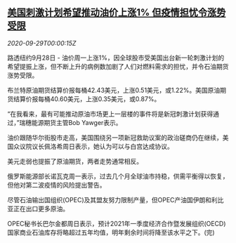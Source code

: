 <!--1601338999000-->
[美国刺激计划希望推动油价上涨1% 但疫情担忧令涨势受限](https://cn.reuters.com/article/global-oil-drv-0928-idCNKBS26J3BF)
------

<div><i>2020-09-29T00:00:15Z</i></div><p>路透纽约9月28日 - 油价周一上涨1%，因全球股市受美国出台新一轮刺激计划的希望提振上涨，但不断上升的病例数加剧了人们对燃料需求的担忧，并令石油期货涨势受限。</p><p>布兰特原油期货结算价报每桶42.43美元，上涨0.51美元，或1.22%。美国原油期货结算价报每桶40.60美元，上涨0.35美元，或0.87%。</p><p>“在我看来，最有可能推动原油市场更上一层楼的事件将是新冠刺激计划获得通过，”瑞穗能源期货主管Bob Yawger表示。</p><p>油价跟随华尔街股市走高，美国围绕另一项新冠救助议案的政治磋商仍在继续，美国众议院议长佩洛希周日表示，她认为可以与白宫达成协议。</p><p>美元走弱也提振了原油期货，两者走势通常相反。</p><p>俄罗斯能源部长诺瓦克周一表示，过去几个月全球油市持稳，供需平衡得以恢复，但他对第二波疫情的风险提出警告。</p><p>尽管石油输出国组织(OPEC)及其盟友努力限制产量，但OPEC产油国伊朗和利比亚正在出口更多原油。</p><p>OPEC秘书长巴尔金都周日表示，预计2021年一季度经济合作暨发展组织(OECD)国家商业石油库存将略超过五年均值，明年剩余时间将降至该水平之下。(完)</p>
